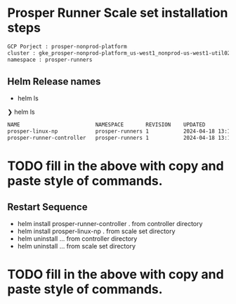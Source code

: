 # Prosper Runner Scale set installation steps


```bash
GCP Porject : prosper-nonprod-platform
cluster : gke_prosper-nonprod-platform_us-west1_nonprod-us-west1-util02
namespace : prosper-runners
```


## Helm Release names

* helm ls

❯ helm ls
```bash
NAME                     	NAMESPACE      	REVISION	UPDATED                             	STATUS  	CHART                                	APP VERSION
prosper-linux-np         	prosper-runners	1       	2024-04-18 13:19:02.480947 -0700 PDT	deployed	gha-runner-scale-set-0.9.1           	0.9.1
prosper-runner-controller	prosper-runners	1       	2024-04-18 13:18:00.067012 -0700 PDT	deployed	gha-runner-scale-set-controller-0.9.1	0.9.1
```


# TODO fill in the above with copy and paste style of commands. 


## Restart Sequence 


* helm install prosper-runner-controller . from controller directory
* helm install prosper-linux-np . from scale set directory
* helm uninstall ... from controller directory
* helm uninstall ... from scale set directory

# TODO fill in the above with copy and paste style of commands. 



